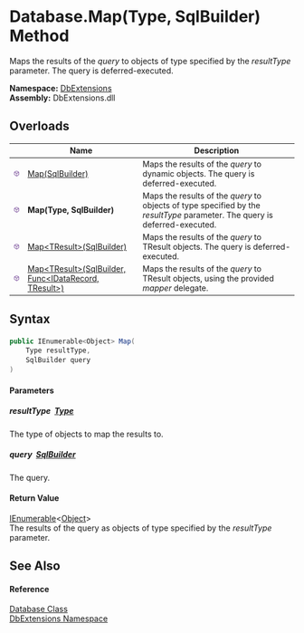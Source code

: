 Database.Map(Type, SqlBuilder) Method
=====================================
Maps the results of the *query* to objects of type specified by the *resultType* parameter. The query is deferred-executed.
  
**Namespace:** [DbExtensions][1]  
**Assembly:** DbExtensions.dll

Overloads
---------

|                  | Name                                                            | Description                                                                                                                 |
| ---------------- | --------------------------------------------------------------- | --------------------------------------------------------------------------------------------------------------------------- |
| ![Public method] | [Map(SqlBuilder)][2]                                            | Maps the results of the *query* to dynamic objects. The query is deferred-executed.                                         |
| ![Public method] | **Map(Type, SqlBuilder)**                                       | Maps the results of the *query* to objects of type specified by the *resultType* parameter. The query is deferred-executed. |
| ![Public method] | [Map&lt;TResult>(SqlBuilder)][3]                                | Maps the results of the *query* to TResult objects. The query is deferred-executed.                                         |
| ![Public method] | [Map&lt;TResult>(SqlBuilder, Func&lt;IDataRecord, TResult>)][4] | Maps the results of the *query* to TResult objects, using the provided *mapper* delegate.                                   |


Syntax
------

```csharp
public IEnumerable<Object> Map(
	Type resultType,
	SqlBuilder query
)
```

#### Parameters

##### *resultType*  [Type][5]
The type of objects to map the results to.

##### *query*  [SqlBuilder][6]
The query.

#### Return Value
[IEnumerable][7]&lt;[Object][8]>  
The results of the query as objects of type specified by the *resultType* parameter.

See Also
--------

#### Reference
[Database Class][9]  
[DbExtensions Namespace][1]  

[1]: ../README.md
[2]: Map.md
[3]: Map__1.md
[4]: Map__1_1.md
[5]: https://learn.microsoft.com/dotnet/api/system.type
[6]: ../SqlBuilder/README.md
[7]: https://learn.microsoft.com/dotnet/api/system.collections.generic.ienumerable-1
[8]: https://learn.microsoft.com/dotnet/api/system.object
[9]: README.md
[Public method]: ../../icons/pubmethod.svg "Public method"